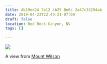 ```yaml
---
title: Ab19ed24 7e12 4b25 Be6c 2a47c33294ab
date: 2019-04-23T22:49:21-07:00
draft: false
location: Red Rock Canyon, NV
tags: []

---
```




![](https://d17enza3bfujl8.cloudfront.net/mount-wilson.png)

A view from [Mount Wilson](https://www.summitpost.org/mount-wilson/150885)


